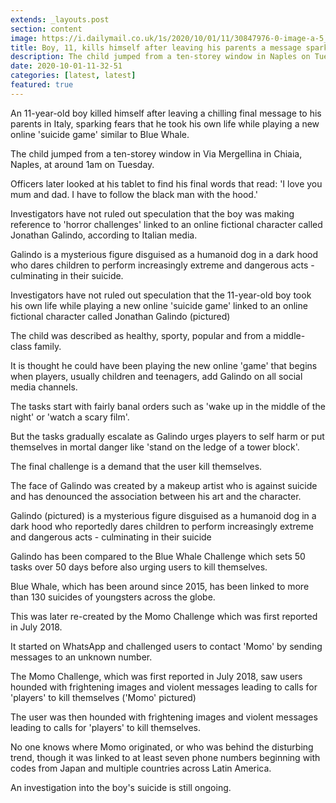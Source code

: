 ```yaml
---
extends: _layouts.post
section: content
image: https://i.dailymail.co.uk/1s/2020/10/01/11/30847976-0-image-a-5_1601547587116.jpg 
title: Boy, 11, kills himself after leaving his parents a message sparking fears of new suicide game 
description: The child jumped from a ten-storey window in Naples on Tuesday at 1am. His death sparked fears he was following orders from fictional character Jonathan Galindo (pictured). 
date: 2020-10-01-11-32-51 
categories: [latest, latest] 
featured: true 
--- 
```

An 11-year-old boy killed himself after leaving a chilling final message to his parents in Italy, sparking fears that he took his own life while playing a new online 'suicide game' similar to Blue Whale.

The child jumped from a ten-storey window in Via Mergellina in Chiaia, Naples, at around 1am on Tuesday.

Officers later looked at his tablet to find his final words that read: 'I love you mum and dad. I have to follow the black man with the hood.' 

Investigators have not ruled out speculation that the boy was making reference to 'horror challenges' linked to an online fictional character called Jonathan Galindo, according to Italian media.

Galindo is a mysterious figure disguised as a humanoid dog in a dark hood who dares children to perform increasingly extreme and dangerous acts - culminating in their suicide.

Investigators have not ruled out speculation that the 11-year-old boy took his own life while playing a new online 'suicide game' linked to an online fictional character called Jonathan Galindo (pictured) 

The child was described as healthy, sporty, popular and from a middle-class family. 

It is thought he could have been playing the new online 'game' that begins when players, usually children and teenagers, add Galindo on all social media channels.

The tasks start with fairly banal orders such as 'wake up in the middle of the night' or 'watch a scary film'.

But the tasks gradually escalate as Galindo urges players to self harm or put themselves in mortal danger like 'stand on the ledge of a tower block'.

The final challenge is a demand that the user kill themselves.

The face of Galindo was created by a makeup artist who is against suicide and has denounced the association between his art and the character.

Galindo (pictured) is a mysterious figure disguised as a humanoid dog in a dark hood who reportedly dares children to perform increasingly extreme and dangerous acts - culminating in their suicide

Galindo has been compared to the Blue Whale Challenge which sets 50 tasks over 50 days before also urging users to kill themselves.

Blue Whale, which has been around since 2015, has been linked to more than 130 suicides of youngsters across the globe.  

This was later re-created by the Momo Challenge which was first reported in July 2018.   

It started on WhatsApp and challenged users to contact 'Momo' by sending messages to an unknown number.

The Momo Challenge, which was first reported in July 2018, saw users hounded with frightening images and violent messages leading to calls for 'players' to kill themselves ('Momo' pictured)

The user was then hounded with frightening images and violent messages leading to calls for 'players' to kill themselves.

No one knows where Momo originated, or who was behind the disturbing trend, though it was linked to at least seven phone numbers beginning with codes from Japan and multiple countries across Latin America. 

An investigation into the boy's suicide is still ongoing.  

